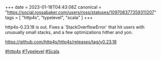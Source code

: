 +++
date = 2023-01-18T04:43:08Z
canonical = "https://social.rossabaker.com/users/ross/statuses/109708377359311207"
tags = [ "http4s", "typelevel", "scala" ]
+++

<p>http4s-0.23.18 is out.  Fixes a `StackOverflowError` that hit users with unusually small stacks, and a few optimizations hither and yon.</p><p><a href="https://github.com/http4s/http4s/releases/tag/v0.23.18" target="_blank" rel="nofollow noopener noreferrer"><span class="invisible">https://</span><span class="ellipsis">github.com/http4s/http4s/relea</span><span class="invisible">ses/tag/v0.23.18</span></a></p><p><a href="https://social.rossabaker.com/tags/http4s" class="mention hashtag" rel="tag">#<span>http4s</span></a> <a href="https://social.rossabaker.com/tags/Typelevel" class="mention hashtag" rel="tag">#<span>Typelevel</span></a> <a href="https://social.rossabaker.com/tags/Scala" class="mention hashtag" rel="tag">#<span>Scala</span></a></p>
